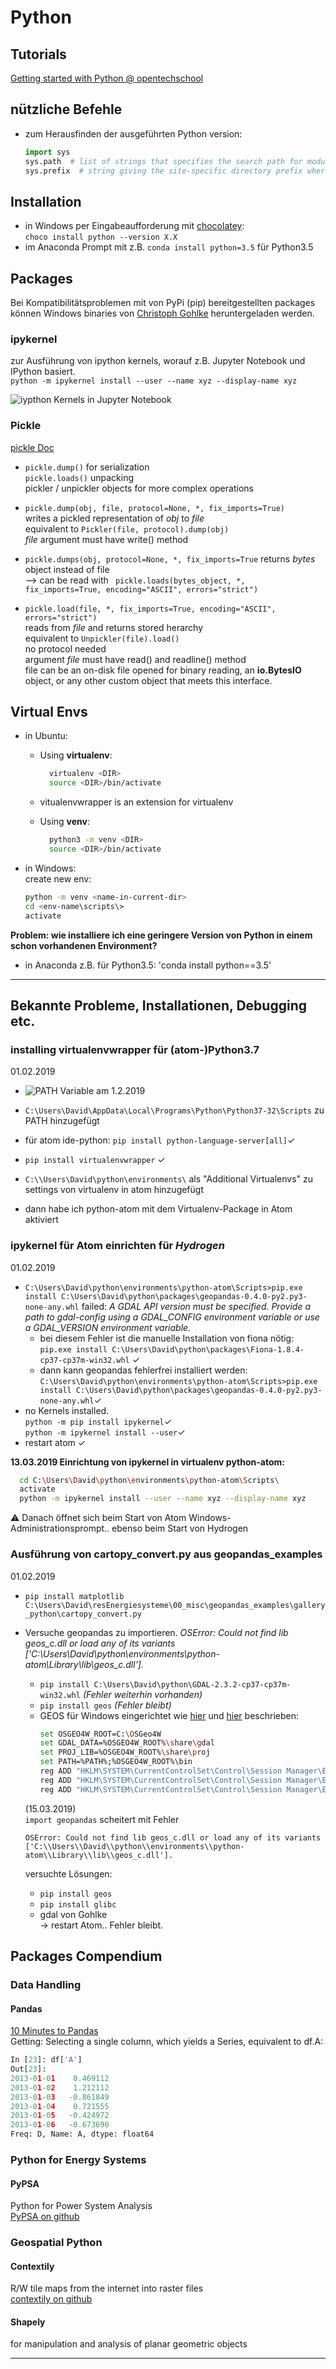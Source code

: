 # Python
## Tutorials
[Getting started with Python @ opentechschool](https://opentechschool.github.io/python-beginners/en/getting_started.html#what-is-python-exactly)

## nützliche Befehle
- zum Herausfinden der ausgeführten Python version:
  ``` python
  import sys
  sys.path  # list of strings that specifies the search path for modules
  sys.prefix  # string giving the site-specific directory prefix where the platform independent Python files are installed
  ```

## Installation
- in Windows per Eingabeaufforderung mit [chocolatey](https://chocolatey.org/):  
`choco install python --version X.X`
- im Anaconda Prompt mit z.B. `conda install python=3.5` für Python3.5

## Packages
Bei Kompatibilitätsproblemen mit von PyPi (pip) bereitgestellten packages können Windows binaries von [Christoph Gohlke](https://www.lfd.uci.edu/~gohlke/pythonlibs/) heruntergeladen werden.

### ipykernel
zur Ausführung von ipython kernels, worauf z.B. Jupyter Notebook und IPython basiert.  
`python -m ipykernel install --user --name xyz --display-name xyz`  

![iypthon Kernels in Jupyter Notebook](img/python/ipykernels.png)

### Pickle
[pickle Doc](https://docs.python.org/3/library/pickle.html#data-stream-format)
- `pickle.dump()` for serialization  
`pickle.loads()` unpacking  
pickler / unpickler objects for more complex operations

- `pickle.dump(obj, file, protocol=None, *, fix_imports=True)`  
writes a pickled representation of _obj_ to _file_  
equivalent to `Pickler(file, protocol).dump(obj)`  
_file_ argument must have write() method  

- `pickle.dumps(obj, protocol=None, *, fix_imports=True` returns _bytes_ object instead of file  
  --> can be read with ` pickle.loads(bytes_object, *, fix_imports=True, encoding="ASCII", errors="strict")`

- `pickle.load(file, *, fix_imports=True, encoding="ASCII", errors="strict")`  
reads from _file_ and returns stored herarchy  
equivalent to `Unpickler(file).load()`    
no protocol needed  
argument _file_ must have read() and readline() method  
file can be an on-disk file opened for binary reading, an **io.BytesIO** object, or any other custom object that meets this interface.

## Virtual Envs
- in Ubuntu:
  - Using **virtualenv**:
    ``` bash
      virtualenv <DIR>
      source <DIR>/bin/activate
    ```
  - vitualenvwrapper is an extension for virtualenv

  - Using **venv**:
    ``` bash
      python3 -m venv <DIR>
      source <DIR>/bin/activate
    ```
- in Windows:  
  create new env:
  ``` bash
  python -m venv <name-in-current-dir>
  cd <env-name\scripts\>
  activate
  ```

**Problem: wie installiere ich eine geringere Version von Python in einem schon vorhandenen Environment?**  
- in Anaconda z.B. für Python3.5: 'conda install python==3.5'

---
## Bekannte Probleme, Installationen, Debugging etc.
### installing virtualenvwrapper für (atom-)Python3.7  
01.02.2019  
- ![PATH Variable am 1.2.2019](img/20190201PATH.png)  
- `C:\Users\David\AppData\Local\Programs\Python\Python37-32\Scripts` zu PATH hinzugefügt
- für atom ide-python: `pip install python-language-server[all]`✓

- `pip install virtualenvwrapper`  	✓
- `C:\\Users\David\python\environments\` als "Additional Virtualenvs" zu settings von virtualenv in atom hinzugefügt
- dann habe ich python-atom mit dem Virtualenv-Package in Atom aktiviert

### ipykernel für Atom einrichten für _Hydrogen_
01.02.2019
- `C:\Users\David\python\environments\python-atom\Scripts>pip.exe install C:\Users\David\python\packages\geopandas-0.4.0-py2.py3-none-any.whl` failed: _A GDAL API version must be specified. Provide a path to gdal-config using a GDAL_CONFIG environment variable or use a GDAL_VERSION environment variable._
  - bei diesem Fehler ist die manuelle Installation von fiona nötig:  
  `pip.exe install C:\Users\David\python\packages\Fiona-1.8.4-cp37-cp37m-win32.whl` ✓
  - dann kann geopandas fehlerfrei installiert werden:  
   `C:\Users\David\python\environments\python-atom\Scripts>pip.exe install C:\Users\David\python\packages\geopandas-0.4.0-py2.py3-none-any.whl`✓
- no Kernels installed.  
 `python -m pip install ipykernel`✓  
 `python -m ipykernel install --user`✓
- restart atom ✓  

**13.03.2019 Einrichtung von ipykernel in virtualenv python-atom:**

``` bash
  cd C:\Users\David\python\environments\python-atom\Scripts\
  activate
  python -m ipykernel install --user --name xyz --display-name xyz
```

⚠ Danach öffnet sich beim Start von Atom Windows-Administrationsprompt.. ebenso beim Start von Hydrogen

### Ausführung von cartopy_convert.py aus geopandas_examples
01.02.2019
- `pip install matplotlib`
`C:\Users\David\resEnergiesysteme\00_misc\geopandas_examples\gallery_python\cartopy_convert.py`
- Versuche geopandas zu importieren.
  _OSError: Could not find lib geos_c.dll or load any of its variants ['C:\\Users\\David\\python\\environments\\python-atom\\Library\\lib\\geos_c.dll']._   
    - `pip install C:\Users\David\python\GDAL-2.3.2-cp37-cp37m-win32.whl` _(Fehler weiterhin vorhanden)_
    - `pip install geos`   _(Fehler bleibt)_
    - GEOS für Windows eingerichtet wie [hier](https://stackoverflow.com/questions/5177498/how-to-install-geos-for-geodjango-on-windows) und [hier](https://stackoverflow.com/questions/5177498/how-to-install-geos-for-geodjango-on-windows) beschrieben:
      ``` bash
      set OSGEO4W_ROOT=C:\OSGeo4W
      set GDAL_DATA=%OSGEO4W_ROOT%\share\gdal
      set PROJ_LIB=%OSGEO4W_ROOT%\share\proj
      set PATH=%PATH%;%OSGEO4W_ROOT%\bin
      reg ADD "HKLM\SYSTEM\CurrentControlSet\Control\Session Manager\Environment" /v Path /t REG_EXPAND_SZ /f /d "%PATH%"
      reg ADD "HKLM\SYSTEM\CurrentControlSet\Control\Session Manager\Environment" /v GDAL_DATA /t REG_EXPAND_SZ /f /d "%GDAL_DATA%"
      reg ADD "HKLM\SYSTEM\CurrentControlSet\Control\Session Manager\Environment" /v PROJ_LIB /t REG_EXPAND_SZ /f /d "%PROJ_LIB%"
      ```
  (15.03.2019)  
  `import geopandas` scheitert mit Fehler  

  `OSError: Could not find lib geos_c.dll or load any of its variants ['C:\\Users\\David\\python\\environments\\python-atom\\Library\\lib\\geos_c.dll'].`  

  versuchte Lösungen:
    - `pip install geos`
    - `pip install glibc`
    - gdal von Gohlke  
    -> restart Atom.. Fehler bleibt.

## Packages Compendium
### Data Handling  
#### **Pandas**
 [10 Minutes to Pandas](http://pandas.pydata.org/pandas-docs/stable/getting_started/10min.html)  
Getting: Selecting a single column, which yields a Series, equivalent to df.A:
``` python
In [23]: df['A']
Out[23]:
2013-01-01    0.469112
2013-01-02    1.212112
2013-01-03   -0.861849
2013-01-04    0.721555
2013-01-05   -0.424972
2013-01-06   -0.673690
Freq: D, Name: A, dtype: float64
```


### Python for Energy Systems
#### **PyPSA**
Python for Power System Analysis  
[PyPSA on github](https://github.com/PyPSA/PyPSA)


### Geospatial Python  
#### **Contextily**  
R/W tile maps from the internet into raster files  
[contextily on github](https://github.com/darribas/contextily)  

#### **Shapely**  
for manipulation and analysis of planar geometric objects 	 

---
